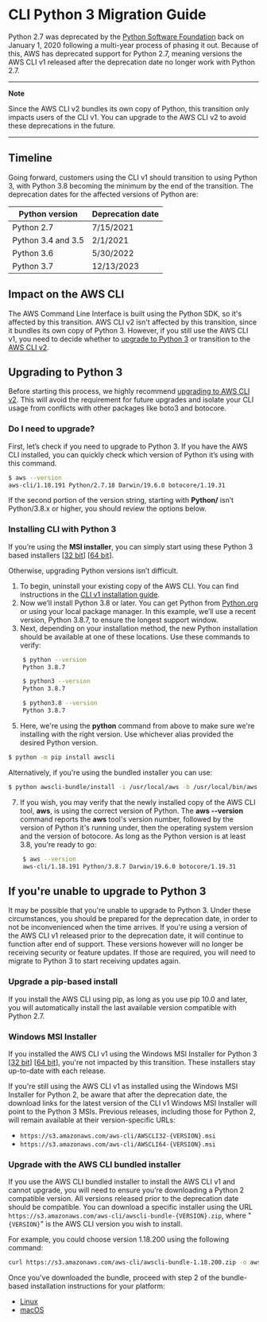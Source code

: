# CLI Python 3 Migration Guide

Python 2.7 was deprecated by the [Python Software Foundation](https://www.python.org/psf-landing/)
back on January 1, 2020 following a multi-year process of phasing it out. Because of this, AWS has
deprecated support for Python 2.7, meaning versions the AWS CLI v1 released after the deprecation
date no longer work with Python 2.7.

-----

**Note**

Since the AWS CLI v2 bundles its own copy of Python, this transition only impacts users of the CLI
v1. You can upgrade to the AWS CLI v2 to avoid these deprecations in the future.

----
## Timeline

Going forward, customers using the CLI v1 should transition to using Python 3, with Python 3.8 becoming
the minimum by the end of the transition. The deprecation dates for the affected versions of Python are:

|Python version|Deprecation date|
|--------------|----------------|
| Python 2.7|          7/15/2021|
| Python 3.4 and 3.5|   2/1/2021|
| Python 3.6|          5/30/2022|
| Python 3.7|         12/13/2023|

## Impact on the AWS CLI

The AWS Command Line Interface is built using the Python SDK, so it's affected by this transition.
AWS CLI v2 isn't affected by this transition, since it bundles its own copy of Python 3. However,
if you still use the AWS CLI v1, you need to decide whether to
[upgrade to Python 3](#upgrading-to-python-3) or transition to the
[AWS CLI v2](https://docs.aws.amazon.com/cli/latest/userguide/install-cliv2.html).

## Upgrading to Python 3

Before starting this process, we highly recommend
[upgrading to AWS CLI v2](https://docs.aws.amazon.com/cli/latest/userguide/install-cliv2.html).
This will avoid the requirement for future upgrades and isolate your CLI usage from conflicts
with other packages like boto3 and botocore.

### Do I need to upgrade?

First, let’s check if you need to upgrade to Python 3. If you have the AWS CLI installed,
you can quickly check which version of Python it’s using with this command.
```bash
$ aws --version
aws-cli/1.18.191 Python/2.7.18 Darwin/19.6.0 botocore/1.19.31
```

If the second portion of the version string, starting with **Python/** isn’t Python/3.8.x
or higher, you should review the options below.

### Installing CLI with Python 3

If you’re using the **MSI installer**, you can simply start using these Python 3 based installers
[[32 bit](https://s3.amazonaws.com/aws-cli/AWSCLI32PY3.msi)]
[[64 bit](https://s3.amazonaws.com/aws-cli/AWSCLI64PY3.msi)].

Otherwise, upgrading Python versions isn’t difficult.

1. To begin, uninstall your existing copy of the AWS CLI. You can find instructions in the
[CLI v1 installation guide](https://docs.aws.amazon.com/cli/latest/userguide/install-linux.html).
2. Now we’ll install Python 3.8 or later. You can get Python from
[Python.org](https://www.python.org/downloads) or using your local package manager.
In this example, we’ll use a recent version, Python 3.8.7, to ensure the longest support window.
3. Next, depending on your installation method, the new Python installation should be available at
one of these locations. Use these commands to verify:
```bash
    $ python --version
    Python 3.8.7

    $ python3 --version
    Python 3.8.7

    $ python3.8 --version
    Python 3.8.7
```
5.  Here, we're using the **python** command from above to make sure we're installing with the right
version. Use whichever alias provided the desired Python version.
```bash
$ python -m pip install awscli
```
Alternatively, if you're using the bundled installer you can use:
```bash
$ python awscli-bundle/install -i /usr/local/aws -b /usr/local/bin/aws
```
7. If you wish, you may verify that the newly installed copy of the AWS CLI tool, **aws**, is
using the correct version of Python. The **aws --version** command reports the **aws** tool's
version number, followed by the version of Python it's running under, then the operating system
version and the version of botocore. As long as the Python version is at least 3.8,
you're ready to go:
```bash
    $ aws --version
    aws-cli/1.18.191 Python/3.8.7 Darwin/19.6.0 botocore/1.19.31
```

## If you're unable to upgrade to Python 3

It may be possible that you're unable to upgrade to Python 3. Under these circumstances, you
should be prepared for the deprecation date, in order to not be inconvenienced when the time
arrives. If you're using a version of the AWS CLI v1 released prior to the deprecation date,
it will continue to function after end of support. These versions however will no longer be
receiving security or feature updates. If those are required, you will need to migrate to
Python 3 to start receiving updates again.

### Upgrade a pip-based install

If you install the AWS CLI using pip, as long as you use pip 10.0 and later, you will
automatically install the last available version compatible with Python 2.7.

### Windows MSI Installer

If you installed the AWS CLI v1 using the Windows MSI Installer for Python 3
[[32 bit](https://s3.amazonaws.com/aws-cli/AWSCLI32PY3.msi)]
[[64 bit](https://s3.amazonaws.com/aws-cli/AWSCLI64PY3.msi)],
you're not impacted by this transition. These installers stay up-to-date with each release.

If you're still using the AWS CLI v1 as installed using the Windows MSI Installer for Python 2,
be aware that after the deprecation date, the download links for the latest version of the CLI v1
Windows MSI Installer will point to the Python 3 MSIs. Previous releases, including those for
Python 2, will remain available at their version-specific URLs:
* `https://s3.amazonaws.com/aws-cli/AWSCLI32-{VERSION}.msi`
* `https://s3.amazonaws.com/aws-cli/AWSCLI64-{VERSION}.msi`

### Upgrade with the AWS CLI bundled installer

If you use the AWS CLI bundled installer to install the AWS CLI v1 and cannot upgrade,
you will need to ensure you’re downloading a Python 2 compatible version.
All versions released prior to the deprecation date should be compatible.
You can download a specific installer using the URL
`https://s3.amazonaws.com/aws-cli/awscli-bundle-{VERSION}.zip`,
where "`{VERSION}`" is the AWS CLI version you wish to install.

For example, you could choose version 1.18.200 using the following command:

```bash
curl https://s3.amazonaws.com/aws-cli/awscli-bundle-1.18.200.zip -o awscli-bundle.zip
```

Once you've downloaded the bundle, proceed with step 2 of the bundle-based installation
instructions for your platform:

* [Linux](https://docs.aws.amazon.com/cli/latest/userguide/install-linux.html#install-linux-bundled)
* [macOS](https://docs.aws.amazon.com/cli/latest/userguide/install-macos.html#install-macosos-bundled-sudo)
